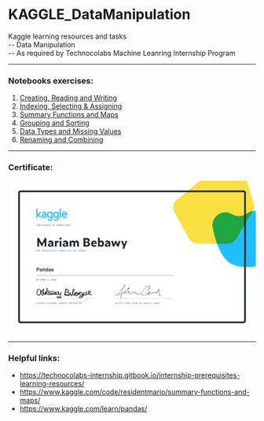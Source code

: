 # KAGGLE_DataManipulation
Kaggle learning resources and tasks  
-- Data Manipulation  
-- As required by Technocolabs Machine Leanring Internship Program

***
### Notebooks exercises:
1. [Creating, Reading and Writing](./03-01_creating-reading-and-writing.ipynb)
2. [Indexing, Selecting & Assigning](./03-02_indexing-selecting-assigning.ipynb)
3. [Summary Functions and Maps](./03-03_summary-functions-and-maps.ipynb)
4. [Grouping and Sorting]()
5. [Data Types and Missing Values]()
6. [Renaming and Combining]()

***
### Certificate:
![certificate](./03_MariamBebawy_Data-Manipulation-certificate.png)

***
### Helpful links:
* https://technocolabs-internship.gitbook.io/internship-prerequisites-learning-resources/
* https://www.kaggle.com/code/residentmario/summary-functions-and-maps/
* https://www.kaggle.com/learn/pandas/